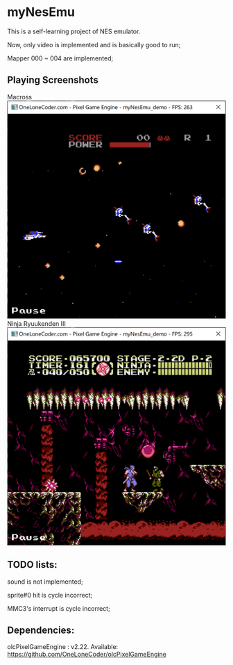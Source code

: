 # myNesEmu
This is a self-learning project of NES emulator.

Now, only video is implemented and is basically good to run;

Mapper 000 ~ 004 are implemented;

## Playing Screenshots
Macross
![macross](\docs\screenshot_macross.png)
Ninja Ryuukenden III
![ninjia_gaiden](\docs\screenshot_ninja3.png)

## TODO lists:
sound is not implemented;

sprite#0 hit is cycle incorrect;

MMC3's interrupt is cycle incorrect;
## Dependencies:
olcPixelGameEngine : v2.22. Available: https://github.com/OneLoneCoder/olcPixelGameEngine